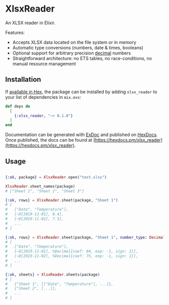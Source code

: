 # XlsxReader

An XLSX reader in Elixir.

Features:

- Accepts XLSX data located on the file system or in memory
- Automatic type conversions (numbers, date & times, booleans)
- Optional support for arbitrary precision [decimal](https://github.com/ericmj/decimal) numbers
- Straightforward architecture: no ETS tables, no race-conditions, no manual resource management

## Installation

If [available in Hex](https://hex.pm/docs/publish), the package can be installed
by adding `xlsx_reader` to your list of dependencies in `mix.exs`:

```elixir
def deps do
  [
    {:xlsx_reader, "~> 0.1.0"}
  ]
end
```

Documentation can be generated with [ExDoc](https://github.com/elixir-lang/ex_doc)
and published on [HexDocs](https://hexdocs.pm). Once published, the docs can
be found at [https://hexdocs.pm/xlsx_reader](https://hexdocs.pm/xlsx_reader).

## Usage

```elixir

{:ok, package} = XlsxReader.open("test.xlsx")

XlsxReader.sheet_names(package)
# ["Sheet 1", "Sheet 2", "Sheet 3"]

{:ok, rows} = XlsxReader.sheet(package, "Sheet 1")
# [
#   ["Date", "Temperature"], 
#   [~D[2019-11-01], 8.4], 
#   [~D[2019-11-02], 7.5], 
#   ...
# ]

{:ok, rows} = XlsxReader.sheet(package, "Sheet 1", number_type: Decimal)
# [
#   ["Date", "Temperature"], 
#   [~D[2019-11-01], %Decimal{coef: 84, exp: -1, sign: 1}], 
#   [~D[2019-11-02], %Decimal{coef: 75, exp: -1, sign: 1}], 
#   ...
# ]

{:ok, sheets} = XlsxReader.sheets(package)
# [
#   {"Sheet 1", [["Date", "Temperature"], ...]}, 
#   {"Sheet 2", [...]}, 
#   ...
# ]
```
